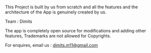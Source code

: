 This Project is built by us from scratch and all the features and the architecture of the App is genuinely created by us.

Team : Dimits

The app is completely open source for modifications and adding other features, Trademarks are not allowed for Copyrights.

For enquires, email us : dimits.m11@gmail.com
